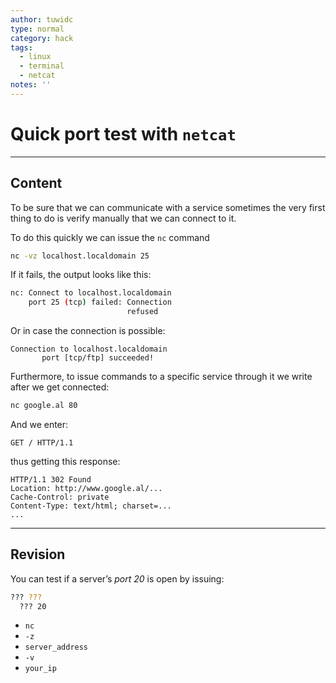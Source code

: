 ```yaml
---
author: tuwidc
type: normal
category: hack
tags:
  - linux
  - terminal
  - netcat
notes: ''
---
```


# Quick port test with `netcat`


---

## Content

To be sure that we can communicate with a service sometimes the very first thing to do is verify manually that we can connect to it. 

To do this quickly we can issue the `nc` command

```bash
nc -vz localhost.localdomain 25
```

If it fails, the output looks like this:

```bash
nc: Connect to localhost.localdomain
    port 25 (tcp) failed: Connection
                          refused
```

Or in case the connection is possible:

```plain-text
Connection to localhost.localdomain
       port [tcp/ftp] succeeded!
```

Furthermore, to issue commands to a specific service through it we write after we get connected:

```bash
nc google.al 80
```

And we enter: 

```plain-text
GET / HTTP/1.1
```

thus getting this response:

```plain-text
HTTP/1.1 302 Found
Location: http://www.google.al/...
Cache-Control: private
Content-Type: text/html; charset=...
...
```


---

## Revision

You can test if a server’s *port 20* is open by issuing:

```bash
??? ??? 
  ??? 20
```

* `nc`
* `-z`
* `server_address`
* `-v`
* `your_ip`
